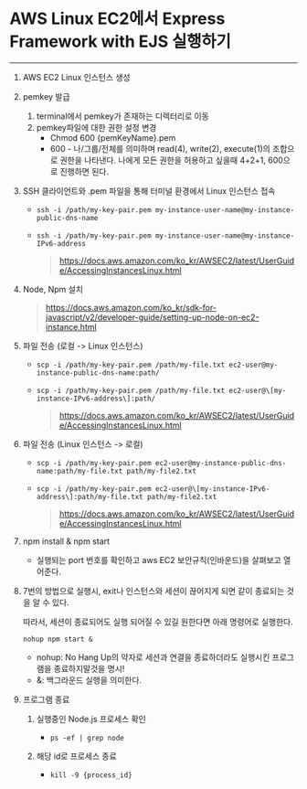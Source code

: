 # AWS Linux EC2에서 Express Framework with EJS 실행하기

----

1. AWS EC2 Linux 인스턴스 생성

2. pemkey 발급

   1. terminal에서 pemkey가 존재하는 디렉터리로 이동
   2. pemkey파일에 대한 권한 설정 변경
      - Chmod 600 {pemKeyName}.pem
      - 600 - 나/그룹/전체를 의미하며 read(4), write(2), execute(1)의 조합으로 권한을 나타낸다.
        나에게 모든 권한을 허용하고 싶을때 4+2+1, 600으로 진행하면 된다.

3. SSH 클라이언트와 .pem 파일을 통해 터미널 환경에서 Linux 인스턴스 접속

   - ```shell
     ssh -i /path/my-key-pair.pem my-instance-user-name@my-instance-public-dns-name
     ```

   - ```shell
     ssh -i /path/my-key-pair.pem my-instance-user-name@my-instance-IPv6-address
     ```

     > https://docs.aws.amazon.com/ko_kr/AWSEC2/latest/UserGuide/AccessingInstancesLinux.html

4. Node, Npm 설치

   > https://docs.aws.amazon.com/ko_kr/sdk-for-javascript/v2/developer-guide/setting-up-node-on-ec2-instance.html

5. 파일 전송 (로컬 -> Linux 인스턴스)

   - ```shell
     scp -i /path/my-key-pair.pem /path/my-file.txt ec2-user@my-instance-public-dns-name:path/
     ```

   - ```shell
     scp -i /path/my-key-pair.pem /path/my-file.txt ec2-user@\[my-instance-IPv6-address\]:path/
     ```

     > https://docs.aws.amazon.com/ko_kr/AWSEC2/latest/UserGuide/AccessingInstancesLinux.html

6. 파일 전송 (Linux 인스턴스 -> 로컬)

   - ```shell
     scp -i /path/my-key-pair.pem ec2-user@my-instance-public-dns-name:path/my-file.txt path/my-file2.txt
     ```

   - ```shell
     scp -i /path/my-key-pair.pem ec2-user@\[my-instance-IPv6-address\]:path/my-file.txt path/my-file2.txt
     ```

     >https://docs.aws.amazon.com/ko_kr/AWSEC2/latest/UserGuide/AccessingInstancesLinux.html

7. npm install  & npm start

   - 실행되는 port 번호를 확인하고 aws EC2 보안규칙(인바운드)을 살펴보고 열어준다.

8. 7번의 방법으로 실행시, exit나 인스턴스와 세션이 끊어지게 되면 같이 종료되는 것을 알 수 있다. 

   따라서, 세션이 종료되어도 실행 되어질 수 있길 원한다면 아래 명령어로 실행한다.

   ```shell
   nohup npm start &
   ```

   - nohup: No Hang Up의 약자로 세션과 연결을 종료하더라도 실행시킨 프로그램을 종료하지말것을 명시!
   - &: 백그라운드 실행을 의미한다.

9. 프로그램 종료

   1. 실행중인 Node.js 프로세스 확인

      - ```shell
        ps -ef | grep node
        ```

   2. 해당 id로 프로세스 종료

      - ```shell
        kill -9 {process_id}
        ```

        